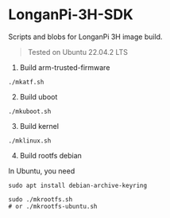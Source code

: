 # LonganPi-3H-SDK
Scripts and blobs for LonganPi 3H image build.
> Tested on Ubuntu 22.04.2 LTS

1. Build arm-trusted-firmware
```shell
./mkatf.sh
```

2. Build uboot
```shell
./mkuboot.sh
```

3. Build kernel
```shell
./mklinux.sh
```

4. Build rootfs debian

In Ubuntu, you need
```shell
sudo apt install debian-archive-keyring
```

```shell
sudo ./mkrootfs.sh
# or ./mkrootfs-ubuntu.sh
```

